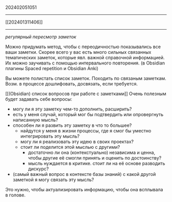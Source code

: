 202402051051
***
[[202401311406]]
***
*регулярный пересмотр заметок*

Можно придумать метод, чтобы с переодичностью показывались все ваши заметки.
Скорее всего у вас есть много сильных связанных тематических заметок, которые явл. важной справочной информацией.
Их можно заучивать с помощью интервального повторения.
(в Obsidian плагины Spaced repetition и Obsidian Anki)

Вы можете полистать список заметок.
Походить по связаным заметкам.
Возм. в процессе дошлифовать, досвязать, если требуется.

[[(Obsidian) список вопросов при работе с заметками]]
Очень полезным будет задавать себе вопросы:

- могу ли я эту заметку чем-то дополнить, расширить?
- есть у меня случай, который мог бы подтвердить или опровергнуть написанную мысль?
- способен ли я развить эту заметку в что то большее?
	- найдутся у меня в жизни процессы, где я смог бы уместно интегрировать эту мысль?
	- могу ли я реализовать эту идею в своих проектах?
	- стоит ли поделится этой мыслью с другими?
		- достаточно ли она (контекстуально) независима и ценна, 
		  чтобы другие её смогли принять и оценить по достоинству?
		- мысль нуждается в критике. стоит ли на её основе разводить дискурс?
- (самый важный вопрос в контексте базы знаний)
  с какой другой заметкой я могу связать эту мысль?

Это нужно, чтобы актуализировать информацию, чтобы она всплывала в голове.

